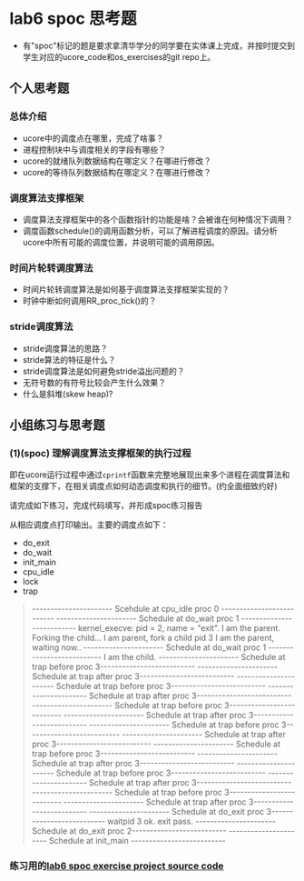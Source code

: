 # lab6 spoc 思考题

- 有"spoc"标记的题是要求拿清华学分的同学要在实体课上完成，并按时提交到学生对应的ucore_code和os_exercises的git repo上。


## 个人思考题

### 总体介绍

 - ucore中的调度点在哪里，完成了啥事？
 - 进程控制块中与调度相关的字段有哪些？
 - ucore的就绪队列数据结构在哪定义？在哪进行修改？
 - ucore的等待队列数据结构在哪定义？在哪进行修改？

### 调度算法支撑框架

 - 调度算法支撑框架中的各个函数指针的功能是啥？会被谁在何种情况下调用？
 - 调度函数schedule()的调用函数分析，可以了解进程调度的原因。请分析ucore中所有可能的调度位置，并说明可能的调用原因。
 
### 时间片轮转调度算法

 - 时间片轮转调度算法是如何基于调度算法支撑框架实现的？
 - 时钟中断如何调用RR_proc_tick()的？

### stride调度算法

 - stride调度算法的思路？ 
 - stride算法的特征是什么？
 - stride调度算法是如何避免stride溢出问题的？
 - 无符号数的有符号比较会产生什么效果？
 - 什么是斜堆(skew heap)?

## 小组练习与思考题

### (1)(spoc) 理解调度算法支撑框架的执行过程

即在ucore运行过程中通过`cprintf`函数来完整地展现出来多个进程在调度算法和框架的支撑下，在相关调度点如何动态调度和执行的细节。(约全面细致约好)

请完成如下练习，完成代码填写，并形成spoc练习报告

从相应调度点打印输出。主要的调度点如下：
- do_exit
- do_wait
- init_main
- cpu_idle
- lock
- trap
> ---------------------- Scehdule at cpu_idle proc 0 --------------------------
---------------------- Schedule at do_wait proc 1 --------------------------
kernel_execve: pid = 2, name = "exit".
I am the parent. Forking the child...
I am parent, fork a child pid 3
I am the parent, waiting now..
---------------------- Schedule at do_wait proc 1 --------------------------
I am the child.
---------------------- Schedule at trap before proc 3--------------------------
---------------------- Schedule at trap after proc 3--------------------------
---------------------- Schedule at trap before proc 3--------------------------
---------------------- Schedule at trap after proc 3--------------------------
---------------------- Schedule at trap before proc 3--------------------------
---------------------- Schedule at trap after proc 3--------------------------
---------------------- Schedule at trap before proc 3--------------------------
---------------------- Schedule at trap after proc 3--------------------------
---------------------- Schedule at trap before proc 3--------------------------
---------------------- Schedule at trap after proc 3--------------------------
---------------------- Schedule at trap before proc 3--------------------------
---------------------- Schedule at trap after proc 3--------------------------
---------------------- Schedule at trap before proc 3--------------------------
---------------------- Schedule at trap after proc 3--------------------------
---------------------- Schedule at do_exit proc 3--------------------------
waitpid 3 ok.
exit pass.
---------------------- Schedule at do_exit proc 2--------------------------
---------------------- Schedule at init_main --------------------------


### 练习用的[lab6 spoc exercise project source code](https://github.com/chyyuu/ucore_lab/tree/master/labcodes_answer/lab6_result)

